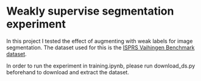# Weakly supervise segmentation experiment

In this project I tested the effect of augmenting with weak labels for image segmentation. The dataset used for this is the [ISPRS Vaihingen Benchmark dataset](https://www2.isprs.org/commissions/comm2/wg4/benchmark/).

In order to run the experiment in training.ipynb, please run download_ds.py beforehand to download and extract the dataset.
